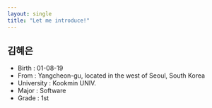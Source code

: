 ```yaml
---
layout: single
title: "Let me introduce!"
---
```


## 김혜은
- Birth : 01-08-19
- From : Yangcheon-gu, located in the west of Seoul, South Korea
- University : Kookmin UNIV.
- Major : Software
- Grade : 1st
